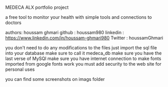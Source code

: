 MEDECA ALX portfolio project 

a free tool to monitor your health with simple tools and connections to doctors

authors:
houssam ghmari 
github : houssam980
linkedin : https://www.linkedin.com/in/houssam-ghmari980
Twitter : houssamGhmari



you don't need to do any modifications to the files
just import the sql file into your database make sure to call it medeca_db
make sure you have the last verse of MySQl 
make sure you have internet connection to make fonts imported from google fonts work
you must add security to the web site for personal uses


you can find some screenshots on imags folder 

